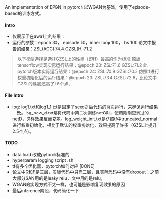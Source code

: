 An implementation of EPGN in pytorch
以WGAN为基础，使用了episode-based的训练方式。
#### Intro
- 仅展示了在awa1上的结果：
- 运行的参数：epoch 30， episode 50，inner loop 100， bs 100
论文中报告的结果：ZSL(ACC):74.4 GZSL(H):71.2
> 以下模型选择是选择GZSL上的性能（即H）最高的作为标准
原版tensorflow实现实际运行结果：@epoch 23: ZSL:71.6 GZSL:71.2
此pytorch版本实际运行结果：@epoch 24: ZSL:70.9 GZSL:70.3
仿照tf进行权重初始化后的运行结果：@epoch 23: ZSL:73.4 GZSL:72.8，比论文中GZSL的性能还高了1.6个点。
#### File Intro
- log: log1.txt和log1_1.txt是固定了seed之后代码的两次运行，来确保运行结果一致。log_new_d.txt是将代码中第二次训练netG时，使用刚刚更新过的netD，这样效果反而变差。log_weight_init.txt是仿照tf中truncated_normal进行权重初始化，相比于默认的权重初始化，效果提高了许多（GZSL上提升2.5个点）。
#### TODO
- data load 改成pytorch标准的
- hyperparam logging script .sh
- tf有多个优化器，pytorch如何对应 [DONE]
- 论文中G和F是三层，实际代码中只有二层，且实际代码中没有dropout；之前大部分GAN用的是leaky relu，文中用的是relu，
- WGAN的实现方式不太一样，也可能是影响复现效果的原因
- 最后inference阶段，代码简化一下

